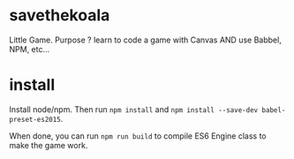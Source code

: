 # savethekoala
Little Game. Purpose ? learn to code a game with Canvas AND use Babbel, NPM, etc...

# install

Install node/npm. Then run `npm install` and `npm install --save-dev babel-preset-es2015`.

When done, you can run `npm run build` to compile ES6 Engine class to make the game work.
